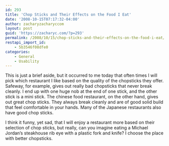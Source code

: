 ```yaml
---
id: 293
title: 'Chop Sticks and Their Effects on the Food I Eat'
date: '2008-10-15T07:17:32-04:00'
author: zacharyzacharyccom
layout: post
guid: 'https://zacharyc.com/?p=293'
permalink: /2008/10/15/chop-sticks-and-their-effects-on-the-food-i-eat/
restapi_import_id:
    - 5b3546f08dfe0
categories:
    - General
    - Usability
---
```


This is just a brief aside, but it occurred to me today that often times I will pick which restaurant I like based on the quality of the chopsticks they offer. Safeway, for example, gives out really bad chopsticks that never break cleanly. I end up with one huge nob at the end of one stick, and the other stick is a mini stick. The chinese food restaurant, on the other hand, gives out great chop sticks. They always break cleanly and are of good solid build that feel comfortable in your hands. Many of the Japanese restaurants also have good chop sticks.

I think it funny, yet sad, that I will enjoy a restaurant more based on their selection of chop sticks, but really, can you imagine eating a Michael Jordan’s steakhouse rib eye with a plastic fork and knife? I choose the place with better chopsticks.